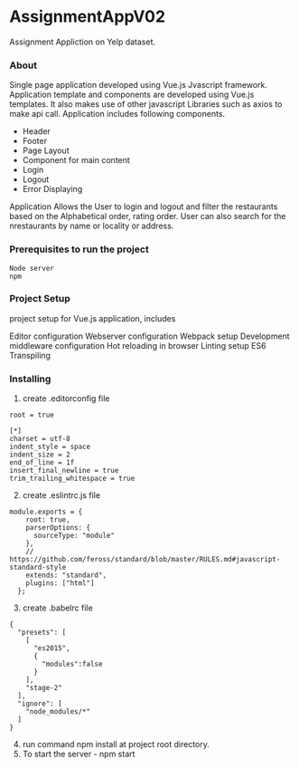 # AssignmentAppV02
Assignment Appliction on Yelp dataset.

### About
Single page application developed using Vue.js Jvascript framework. Application template and components are developed using Vue.js templates. It also makes use of other javascript Libraries such as axios to make api call.
Application includes following components.
- Header
- Footer
- Page Layout
- Component for main content
- Login
- Logout
- Error Displaying

Application Allows the User to login and logout and filter the restaurants based on the Alphabetical order, rating order. User can also search for the nrestaurants by name or locality or address.

### Prerequisites to run the project
```
Node server
npm
```

### Project Setup
project setup for Vue.js application, includes

Editor configuration
Webserver configuration
Webpack setup
Development middleware configuration
Hot reloading in browser
Linting setup
ES6 Transpiling

### Installing
1. create .editorconfig file

```
root = true

[*]
charset = utf-8
indent_style = space
indent_size = 2
end_of_line = 1f
insert_final_newline = true
trim_trailing_whitespace = true
```
2. create .eslintrc.js file
```
module.exports = {
    root: true,
    parserOptions: {
      sourceType: "module"
    },
    // https://github.com/feross/standard/blob/master/RULES.md#javascript-standard-style
    extends: "standard",
    plugins: ["html"]
  };
```
3. create .babelrc file
```
{
  "presets": [
    [
      "es2015",
      {
        "modules":false
      }
    ],
    "stage-2"
  ],
  "ignore": [
    "node_modules/*"
  ]
}
```
4. run command npm install at project root directory.
5. To start the server - npm start